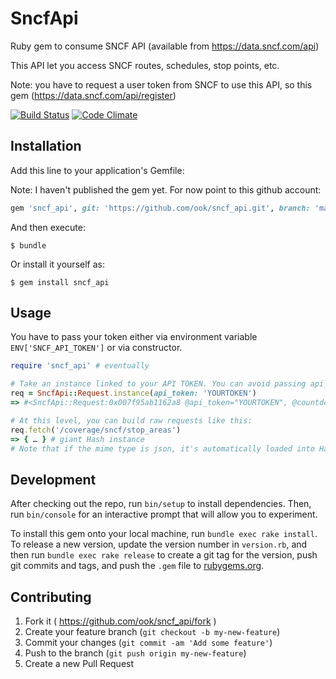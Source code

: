 # SncfApi

Ruby gem to consume SNCF API (available from https://data.sncf.com/api)

This API let you access SNCF routes, schedules, stop points, etc.

Note: you have to request a user token from SNCF to use this API, so this gem (https://data.sncf.com/api/register)

[![Build Status](https://travis-ci.org/ook/sncf_api.svg)](https://travis-ci.org/ook/sncf_api)
[![Code Climate](https://codeclimate.com/github/ook/sncf_api/badges/gpa.svg)](https://codeclimate.com/github/ook/sncf_api)

## Installation

Add this line to your application's Gemfile:

Note: I haven't published the gem yet. For now point to this github account:

```ruby
gem 'sncf_api', git: 'https://github.com/ook/sncf_api.git', branch: 'master'
```

And then execute:

    $ bundle

Or install it yourself as:

    $ gem install sncf_api

## Usage

You have to pass your token either via environment variable `ENV['SNCF_API_TOKEN']` or via constructor.

```ruby
require 'sncf_api' # eventually

# Take an instance linked to your API TOKEN. You can avoid passing api_token if ENV['SNCF_API_TOKEN'] is defined
req = SncfApi::Request.instance(api_token: 'YOURTOKEN')
=> #<SncfApi::Request:0x007f95ab1162a8 @api_token="YOURTOKEN", @countdown={:per_day=>2997, :per_month=>89997, :per_month_started_at=>2015-06-19 12:01:03 UTC, :per_day_started_at=>2015-06-19 12:01:03 UTC}, @plan={:per_day=>3000, :per_month=>90000}>

# At this level, you can build raw requests like this:
req.fetch('/coverage/sncf/stop_areas')
=> { … } # giant Hash instance
# Note that if the mime type is json, it's automatically loaded into Hash. Raw String will be returned if it's not the case.

```

## Development

After checking out the repo, run `bin/setup` to install dependencies. Then, run `bin/console` for an interactive prompt that will allow you to experiment.

To install this gem onto your local machine, run `bundle exec rake install`. To release a new version, update the version number in `version.rb`, and then run `bundle exec rake release` to create a git tag for the version, push git commits and tags, and push the `.gem` file to [rubygems.org](https://rubygems.org).

## Contributing

1. Fork it ( https://github.com/ook/sncf_api/fork )
2. Create your feature branch (`git checkout -b my-new-feature`)
3. Commit your changes (`git commit -am 'Add some feature'`)
4. Push to the branch (`git push origin my-new-feature`)
5. Create a new Pull Request
